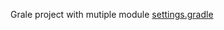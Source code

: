 Grale project with mutiple module
[settings.gradle](https://github.com/pnlinh-it/hello-gradle/blob/master/settings.gradle)
